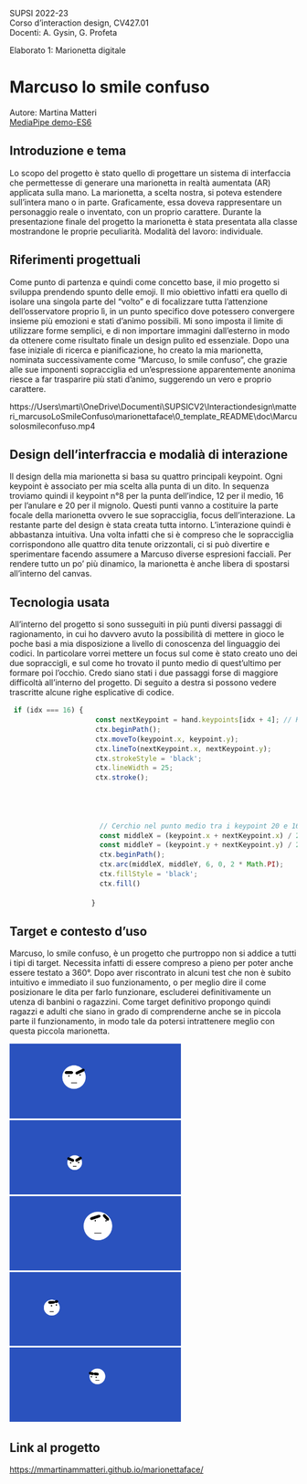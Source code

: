 SUPSI 2022-23  
Corso d’interaction design, CV427.01  
Docenti: A. Gysin, G. Profeta  

Elaborato 1: Marionetta digitale  

# Marcuso lo smile confuso
Autore: Martina Matteri  
[MediaPipe demo-ES6](https://ixd-supsi.github.io/2023/esempi/mp_hands/es6/1_landmarks)


## Introduzione e tema
Lo scopo del progetto è stato quello di progettare un sistema di
interfaccia che permettesse di generare una marionetta in realtà
aumentata (AR) applicata sulla mano. La marionetta, a scelta nostra,
si poteva estendere sull’intera mano o in parte. Graficamente, essa
doveva rappresentare un personaggio reale o inventato, con un proprio
carattere. Durante la presentazione finale del progetto la marionetta è
stata presentata alla classe mostrandone le proprie peculiarità.
Modalità del lavoro: individuale.


## Riferimenti progettuali
Come punto di partenza e quindi come concetto base, il mio progetto si
sviluppa prendendo spunto delle emoji. Il mio obiettivo infatti era quello
di isolare una singola parte del “volto” e di focalizzare tutta l’attenzione
dell’osservatore proprio lì, in un punto specifico dove potessero
convergere insieme più emozioni e stati d’animo possibili. Mi sono
imposta il limite di utilizzare forme semplici, e di non importare immagini
dall’esterno in modo da ottenere come risultato finale un design pulito ed
essenziale. Dopo una fase iniziale di ricerca e pianificazione, ho creato
la mia marionetta, nominata successivamente come “Marcuso, lo smile
confuso”, che grazie alle sue imponenti sopracciglia ed un’espressione
apparentemente anonima riesce a far trasparire più stati d’animo,
suggerendo un vero e proprio carattere.




https://Users\marti\OneDrive\Documenti\SUPSICV2\Interactiondesign\matteri_marcusoLoSmileConfuso\marionettaface\0_template_README\doc\Marcusolosmileconfuso.mp4




## Design dell’interfraccia e modalià di interazione
Il design della mia marionetta si basa su quattro principali keypoint. Ogni
keypoint è associato per mia scelta alla punta di un dito. In sequenza
troviamo quindi il keypoint n°8 per la punta dell’indice, 12 per il medio, 16
per l’anulare e 20 per il mignolo. Questi punti vanno a costituire la parte
focale della marionetta ovvero le sue sopracciglia, focus dell’interazione.
La restante parte del design è stata creata tutta intorno. L’interazione
quindi è abbastanza intuitiva. Una volta infatti che si è compreso che le
sopracciglia corrispondono alle quattro dita tenute orizzontali, ci si può
divertire e sperimentare facendo assumere a Marcuso diverse
espresioni facciali. Per rendere tutto un po’ più dinamico, la marionetta è
anche libera di spostarsi all’interno del canvas.




## Tecnologia usata
All’interno del progetto si sono susseguiti in più punti diversi passaggi di
ragionamento, in cui ho davvero avuto la possibilità di mettere in gioco
le poche basi a mia disposizione a livello di conoscenza del linguaggio
dei codici. In particolare vorrei mettere un focus sul come è stato creato
uno dei due sopraccigli, e sul come ho trovato il punto medio di quest’ultimo
per formare poi l’occhio. Credo siano stati i due passaggi forse di
maggiore difficoltà all’interno del progetto. Di seguito a destra si possono
vedere trascritte alcune righe esplicative di codice.


```JavaScript
 if (idx === 16) {
				     const nextKeypoint = hand.keypoints[idx + 4]; // KeyPoint 20 è 4 posizioni più avanti
					 ctx.beginPath();
					 ctx.moveTo(keypoint.x, keypoint.y);
					 ctx.lineTo(nextKeypoint.x, nextKeypoint.y);
					 ctx.strokeStyle = 'black';
					 ctx.lineWidth = 25;
					 ctx.stroke();




					  // Cerchio nel punto medio tra i keypoint 20 e 16, spostato verso il basso di 50 pixel
					  const middleX = (keypoint.x + nextKeypoint.x) / 2;
					  const middleY = (keypoint.y + nextKeypoint.y) / 2 + 30;
					  ctx.beginPath();
					  ctx.arc(middleX, middleY, 6, 0, 2 * Math.PI);
					  ctx.fillStyle = 'black';
					  ctx.fill()

				    }
```

## Target e contesto d’uso
Marcuso, lo smile confuso, è un progetto che purtroppo non si addice a
tutti i tipi di target. Necessita infatti di essere compreso a pieno per poter
anche essere testato a 360°. Dopo aver riscontrato in alcuni test che non
è subito intuitivo e immediato il suo funzionamento, o per meglio dire il
come posizionare le dita per farlo funzionare, escluderei definitivamente
un utenza di banbini o ragazzini. Come target definitivo propongo quindi
ragazzi e adulti che siano in grado di comprenderne anche se in piccola
parte il funzionamento, in modo tale da potersi intrattenere meglio con
questa piccola marionetta.


[<img src="doc/imgg1.png" width="300" alt="Supplemento al dizionario italiano">]()
[<img src="doc/imgg2.png" width="300" alt="Supplemento al dizionario italiano">]()
[<img src="doc/imgg3.png" width="300" alt="Supplemento al dizionario italiano">]()
[<img src="doc/imgg4.png" width="300" alt="Supplemento al dizionario italiano">]()
[<img src="doc/imgg5.png" width="300" alt="Supplemento al dizionario italiano">]()


## Link al progetto

https://mmartinammatteri.github.io/marionettaface/
